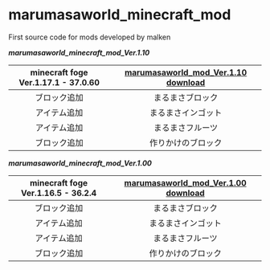 # marumasaworld_minecraft_mod
First source code for mods developed by malken
<br>

***marumasaworld_minecraft_mod_Ver.1.10***
<br>

|minecraft foge Ver.1.17.1 - 37.0.60|[marumasaworld_mod_Ver.1.10 download](https://github.com/malken21/malken21_items/blob/main/marumasaworld_mod_1.17.1.jar?raw=true)|
|:-----------:|:------------:|
|ブロック追加|まるまさブロック|
|アイテム追加|まるまさインゴット|
|アイテム追加|まるまさフルーツ|
|ブロック追加|作りかけのブロック|

***marumasaworld_minecraft_mod_Ver.1.00***
<br>

|minecraft foge Ver.1.16.5 - 36.2.4|[marumasaworld_mod_Ver.1.00 download](https://github.com/malken21/malken21_items/blob/main/marumasaworld_mod_1.16.5.jar?raw=true)|
|:-----------:|:------------:|
|ブロック追加|まるまさブロック|
|アイテム追加|まるまさインゴット|
|アイテム追加|まるまさフルーツ|
|ブロック追加|作りかけのブロック|
